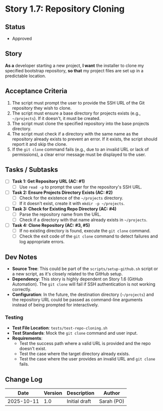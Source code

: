 # Story 1.7: Repository Cloning

## Status
- Approved

## Story
**As a** developer starting a new project,
**I want** the installer to clone my specified bootstrap repository,
**so that** my project files are set up in a predictable location.

## Acceptance Criteria
1. The script must prompt the user to provide the SSH URL of the Git repository they wish to clone.
2. The script must ensure a base directory for projects exists (e.g., `~/projects`). If it doesn't, it must be created.
3. The script must clone the specified repository into the base projects directory.
4. The script must check if a directory with the same name as the repository already exists to prevent an error. If it exists, the script should report it and skip the clone.
5. If the `git clone` command fails (e.g., due to an invalid URL or lack of permissions), a clear error message must be displayed to the user.

## Tasks / Subtasks
- [ ] **Task 1: Get Repository URL (AC: #1)**
    - [ ] Use `read -p` to prompt the user for the repository's SSH URL.
- [ ] **Task 2: Ensure Projects Directory Exists (AC: #2)**
    - [ ] Check for the existence of the `~/projects` directory.
    - [ ] If it doesn't exist, create it with `mkdir -p ~/projects`.
- [ ] **Task 3: Check for Existing Repo Directory (AC: #4)**
    - [ ] Parse the repository name from the URL.
    - [ ] Check if a directory with that name already exists in `~/projects`.
- [ ] **Task 4: Clone Repository (AC: #3, #5)**
    - [ ] If no existing directory is found, execute the `git clone` command.
    - [ ] Check the exit code of the `git clone` command to detect failures and log appropriate errors.

## Dev Notes
- **Source Tree**: This could be part of the `scripts/setup-github.sh` script or a new script, as it's closely related to the GitHub setup.
- **Dependency**: This story is highly dependent on Story 1.6 (GitHub Automation). The `git clone` will fail if SSH authentication is not working correctly.
- **Configuration**: In the future, the destination directory (`~/projects`) and the repository URL could be passed as command-line arguments instead of being prompted for interactively.

### Testing
- **Test File Location**: `tests/test-repo-cloning.sh`
- **Test Standards**: Mock the `git clone` command and user input.
- **Requirements**:
    - Test the success path where a valid URL is provided and the repo doesn't exist.
    - Test the case where the target directory already exists.
    - Test the case where the user provides an invalid URL and `git clone` fails.

## Change Log
| Date | Version | Description | Author |
|---|---|---|---|
| 2025-10-11 | 1.0 | Initial draft | Sarah (PO) |
